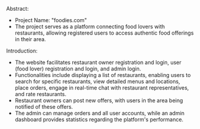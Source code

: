 Abstract:
<ul>
  <li>Project Name: "foodies.com"</li>
  <li>The project serves as a platform connecting food lovers with restaurants, allowing registered users to access authentic food offerings in their area.</li>
</ul>

Introduction:
<ul>
  <li>The website facilitates restaurant owner registration and login, user (food lover) registration and login, and admin login.</li>
  <li>Functionalities include displaying a list of restaurants, enabling users to search for specific restaurants, view detailed menus and locations, place orders, engage in real-time chat with restaurant representatives, and rate restaurants.</li>
  <li>Restaurant owners can post new offers, with users in the area being notified of these offers.</li>
  <li>The admin can manage orders and all user accounts, while an admin dashboard provides statistics regarding the platform's performance.</li>
</ul>
